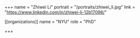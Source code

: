 +++
name = "Zhiwei Li"
portrait = "/portraits/zhiwei_li.jpg"
link = "https://www.linkedin.com/in/zhiwei-li-12b17098/"

[[organizations]]
    name = "NYU"
    role = "PhD"

+++
